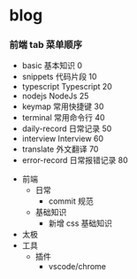 # blog

### 前端 tab 菜单顺序

- basic 基本知识 0
- snippets 代码片段 10
- typescript Typescript 20
- nodejs NodeJs 25
- keymap 常用快捷键 30
- terminal 常用命令行 40
- daily-record 日常记录 50
- interview Interview 60
- translate 外文翻译 70
- error-record 日常报错记录 80

<!-- todo -->

- 前端
  - 日常
    - commit 规范
  - 基础知识
    - 新增 css 基础知识
- 太极
- 工具
  - 插件
    - vscode/chrome
